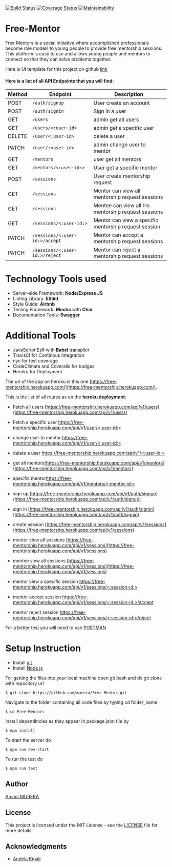 [![Build Status](https://travis-ci.org/murera/Free-Mentor.svg?branch=develop)](https://travis-ci.org/murera/Free-Mentor) [![Coverage Status](https://coveralls.io/repos/github/murera/Free-Mentor/badge.svg?branch=develop)](https://coveralls.io/github/murera/Free-Mentor?branch=develop)  [![Maintainability](https://api.codeclimate.com/v1/badges/be19534b73ff5410ec2c/maintainability)](https://codeclimate.com/github/murera/Free-Mentor/maintainability)

# Free-Mentor

Free Mentors is a social initiative where accomplished professionals become role models to young people to provide free mentorship sessions. This platform is easy to use and allows young peaple and mentors to connect so that they can solve problems together.

Here is UI template for this project on github  [link](https://murera.github.io/Free-Mentor/UI)

#### Here is a list of all API Endpoints that you will find:

| Method        | Endpoint                 | Description|
| ------------- | --------------------------|------------|
| POST           |`/auth/signup`   |User create an account|
| POST          | `/auth/signin`   |Sign in a user |
| GET       | `/users`   |admin get all users|
| GET | `/users/<:user-id>`   |admin get a specific user|
| DELETE          | `/user/<:user-id>`   |delete a user|
| PATCH       | `/user/:<user-id>`   |admin change user to mentor|
| GET        | `/mentors `   | user get all mentors|
| GET          | `/mentors/<:user-id:>`   |User get a specific mentor|
| POST  |`/sessions` |User create mentorship request|
| GET         | `/sessions`   |Mentor can view all mentorship request sessions|
| GET         | `/sessions`   |Mentee can view all his mentorship request sessions|
| GET          | `/sessions/<:user-id:>`   |Mentor can view a specific mentorship request session|
| PATCH          | `/sessions/<:user-id:>/accept`   |Mentor can accept a mentorship request sessions|
| PATCH          | `/sessions/<:user-id:>/reject`   |Mentor can reject a mentorship request sessions|


# Technology Tools used
* Server-side Framework: **Node/Express JS**
* Linting Library: **ESlint**
* Style Guide: **Airbnb**
* Testing Framework: **Mocha** with **Chai**
* Documentation Tools: **Swagger**

# Additional Tools
* JavaScript Es6 with **Babel** transpiler
* TravisCI for Continous Integration
* nyc for test coverage
* CodeClimate and Coveralls for badges
* Heroku for Deployment

The url of the app on heroku is this one [https://free-mentorship.herokuapp.com/](https://free-mentorship.herokuapp.com/).


This is the list of all routes as on the **heroku deployment**:
* Fetch all users  [https://free-mentorship.herokuapp.com/api/v1/users](https://free-mentorship.herokuapp.com/api/v1/users)
* Fetch a specific user [https://free-mentorship.herokuapp.com/api/v1/user/<:user-id:>](https://free-mentorship.herokuapp.com/api/v1/user/<:user-id:>)
* change user to mentor [https://free-mentorship.herokuapp.com/api/v1/user/<:user-id:>](https://free-mentorship.herokuapp.com/api/v1/user/<:user-id:>)
* delete a  user [https://free-mentorship.herokuapp.com/api/v1/<:user-id:>](https://free-mentorship.herokuapp.com/api/v1/<:user-id:>)

* get all mentors[https://free-mentorship.herokuapp.com/api/v1/mentors](https://free-mentorship.herokuapp.com/api/v1/mentors)
* specific mentor[https://free-mentorship.herokuapp.com/api/v1/mentors/<:mentor-id:>](https://free-mentorship.herokuapp.com/api/v1/mentors/<:mentor-id:>)
* sign up [https://free-mentorship.herokuapp.com/api/v1/auth/signup](https://free-mentorship.herokuapp.com/api/v1/auth/signup)
* sign in [https://free-mentorship.herokuapp.com/api/v1/auth/signin](https://free-mentorship.herokuapp.com/api/v1/auth/signin)
* create session [https://free-mentorship.herokuapp.com/api/v1/sessions](https://free-mentorship.herokuapp.com/api/v1/sessions)
* mentor view all sessions [https://free-mentorship.herokuapp.com/api/v1/sessions](https://free-mentorship.herokuapp.com/api/v1/sessions)
* mentee view all sessions [https://free-mentorship.herokuapp.com/api/v1/sessions](https://free-mentorship.herokuapp.com/api/v1/sessions)
* mentor view a specific session [https://free-mentorship.herokuapp.com/api/v1/sessions/<:session-id:>](https://free-mentorship.herokuapp.com/api/sessions/<:session-id:>)
* mentor accept session [https://free-mentorship.herokuapp.com/api/v1/sessions/<:session-id:>/accept](https://free-mentorship.herokuapp.com/api/v1/sessions/<:session-id:>/accept)
* mentor reject session [https://free-mentorship.herokuapp.com/api/v1/sessions/<:session-id:>/reject](https://free-mentorship.herokuapp.com/api/v1/sessions/<:session-id:>/reject)

For a better test you will need to use [POSTMAN](https://www.getpostman.com/)

# Setup Instruction
* Install [git](https://git-scm.com/downloads)
* Install [Node js](https://nodejs.org/en/)

For getting the files into your local machine open git bash and do git clone with repository url

```
$ git clone https://github.com/murera/Free-Mentor.git
```
Navigate to the folder containing all code files by typing cd folder_name

```
$ cd Free-Mentors
```
Install dependincies as they appear in package.json file by

```
$ npm install
```
To start the server do

```
$ npm run dev-start
```
To run the test do

```
$ npm run test
```


## Author

[Amani MURERA](https://murera.github.io/Free-Mentor/)

## License

This project is licensed under the MIT License - see the [LICENSE](LICENSE.md) file for more details

## Acknowledgments

* [Andela Kigali](https://andela.com/)

